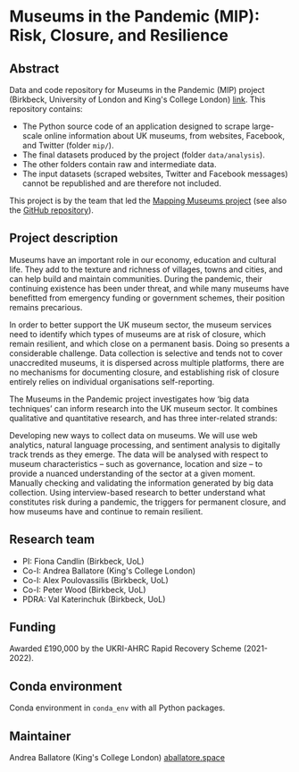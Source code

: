 # Museums in the Pandemic (MIP): Risk, Closure, and Resilience

## Abstract 

Data and code repository for Museums in the Pandemic (MIP) project (Birkbeck, University of London and King's College London) [link](https://www.bbk.ac.uk/research/projects/museums-in-the-pandemic).
This repository contains:
- The Python source code of an application designed to scrape large-scale online information about UK museums, from websites, Facebook, and Twitter (folder `mip/`). 
- The final datasets produced by the project (folder `data/analysis`).
- The other folders contain raw and intermediate data.
- The input datasets (scraped websites, Twitter and Facebook messages) cannot be republished and are therefore not included.

This project is by the team that led the [Mapping Museums project](http://mappingmuseums.org) (see also the [GitHub repository](https://github.com/Birkbeck/mapping-museums)).

## Project description

Museums have an important role in our economy, education and cultural life. They add to the texture and richness of villages, towns and cities, and can help build and maintain communities. During the pandemic, their continuing existence has been under threat, and while many museums have benefitted from emergency funding or government schemes, their position remains precarious.

In order to better support the UK museum sector, the museum services need to identify which types of museums are at risk of closure, which remain resilient, and which close on a permanent basis. Doing so presents a considerable challenge. Data collection is selective and tends not to cover unaccredited museums, it is dispersed across multiple platforms, there are no mechanisms for documenting closure, and establishing risk of closure entirely relies on individual organisations self-reporting.

The Museums in the Pandemic project investigates how ‘big data techniques’ can inform research into the UK museum sector. It combines qualitative and quantitative research, and has three inter-related strands:

Developing new ways to collect data on museums. We will use web analytics, natural language processing, and sentiment analysis to digitally track trends as they emerge. The data will be analysed with respect to museum characteristics – such as governance, location and size – to provide a nuanced understanding of the sector at a given moment.
Manually checking and validating the information generated by big data collection.
Using interview-based research to better understand what constitutes risk during a pandemic, the triggers for permanent closure, and how museums have and continue to remain resilient.

## Research team

- PI: Fiona Candlin (Birkbeck, UoL)
- Co-I: Andrea Ballatore (King's College London)
- Co-I: Alex Poulovassilis (Birkbeck, UoL)
- Co-I: Peter Wood (Birkbeck, UoL)
- PDRA: Val Katerinchuk (Birkbeck, UoL)

## Funding

Awarded £190,000 by the UKRI-AHRC Rapid Recovery Scheme (2021-2022).

## Conda environment

Conda environment in `conda_env` with all Python packages.


## Maintainer

Andrea Ballatore (King's College London) [aballatore.space](https://aballatore.space)